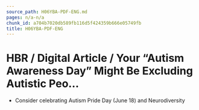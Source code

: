 ```yaml
---
source_path: H06YBA-PDF-ENG.md
pages: n/a-n/a
chunk_id: a704b7020db589fb116d5f424359b666e05749fb
title: H06YBA-PDF-ENG
---
```

# HBR / Digital Article / Your “Autism Awareness Day” Might Be Excluding Autistic Peo…

- Consider celebrating Autism Pride Day (June 18) and Neurodiversity
